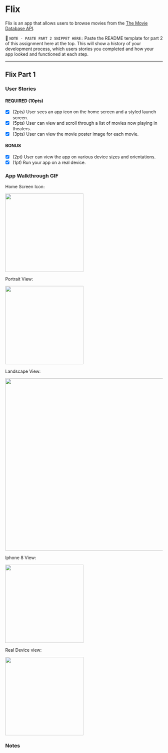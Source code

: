 # Flix

Flix is an app that allows users to browse movies from the [The Movie Database API](http://docs.themoviedb.apiary.io/#).

📝 `NOTE - PASTE PART 2 SNIPPET HERE:` Paste the README template for part 2 of this assignment here at the top. This will show a history of your development process, which users stories you completed and how your app looked and functioned at each step.

---

## Flix Part 1

### User Stories

#### REQUIRED (10pts)
- [x] (2pts) User sees an app icon on the home screen and a styled launch screen.
- [x] (5pts) User can view and scroll through a list of movies now playing in theaters.
- [x] (3pts) User can view the movie poster image for each movie.

#### BONUS
- [x] (2pt) User can view the app on various device sizes and orientations.
- [x] (1pt) Run your app on a real device.

### App Walkthrough GIF

Home Screen Icon: 


<img src="https://i.imgur.com/uyl5xo4.gif" width=250 length=100>  <br>


Portrait View:


<img src="https://i.imgur.com/FW2gnMD.gif" width=250 length=100>  <br>

Landscape View:


<img src="https://i.imgur.com/R9RID41.gif" width=550><br>

Iphone 8 View:


<img src="https://i.imgur.com/19HXKZ9.gif" width=250><br>

Real Device view:

<img src="https://i.imgur.com/8HTNaIp.gif" width=250><br>


### Notes
